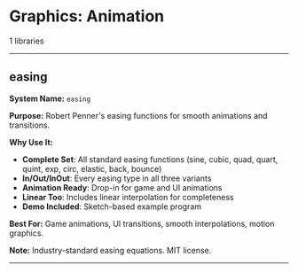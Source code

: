 # Graphics: Animation

1 libraries

---

## easing

**System Name:** `easing`

**Purpose:** Robert Penner's easing functions for smooth animations and transitions.

**Why Use It:**
- **Complete Set**: All standard easing functions (sine, cubic, quad, quart, quint, exp, circ, elastic, back, bounce)
- **In/Out/InOut**: Every easing type in all three variants
- **Animation Ready**: Drop-in for game and UI animations
- **Linear Too**: Includes linear interpolation for completeness
- **Demo Included**: Sketch-based example program

**Best For:** Game animations, UI transitions, smooth interpolations, motion graphics.

**Note:** Industry-standard easing equations. MIT license.

---


